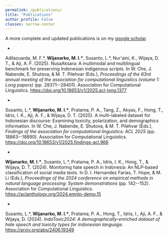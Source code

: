 ```yaml
---
permalink: /publications/
title: "Publications"
author_profile: False
classes: narrow-center
---
```

A more complete and updated publications is on my [google
scholar](https://scholar.google.com/citations?user=dVNAi4QAAAAJ&hl=en).

- 
Adilazuarda, M. F.\*, **Wijanarko, M. I.\***, Susanto, L.\*, Nur'aini, K., Wijaya,
D. T., & Aji, A. F. (2025). NusaAksara: A multimodal and multilingual
benchmark for preserving Indonesian indigenous scripts. In W. Che, J.
Nabende, E. Shutova, & M. T. Pilehvar (Eds.), *Proceedings of the 63rd
annual meeting of the association for computational linguistics (volume
1: Long papers)* (pp. 28371--28401). Association for Computational
Linguistics. <https://doi.org/10.18653/v1/2025.acl-long.1377>

- 
Susanto, L.\*, **Wijanarko, M. I.\***, Pratama, P. A., Tang, Z., Akyas, F.,
Hong, T., Idris, I. K., Aji, A. F., & Wijaya, D. T. (2025). A
multi-labeled dataset for Indonesian discourse: Examining toxicity,
polarization, and demographics information. In W. Che, J. Nabende, E.
Shutova, & M. T. Pilehvar (Eds.), *Findings of the association for
computational linguistics: ACL 2025* (pp. 18863--18890). Association for
Computational Linguistics. <https://doi.org/10.18653/v1/2025.findings-acl.966>

- 
**Wijanarko, M. I.\***, Susanto, L.\*, Pratama, P. A., Idris, I. K., Hong, T., &
Wijaya, D. T. (2024). Monitoring hate speech in Indonesia: An NLP-based
classification of social media texts. In D. I. Hernandez Farias, T.
Hope, & M. Li (Eds.), *Proceedings of the 2024 conference on empirical
methods in natural language processing: System demonstrations* (pp.
142--152). Association for Computational Linguistics. <https://aclanthology.org/2024.emnlp-demo.15>

- 
Susanto, L.\*, **Wijanarko, M. I.\***, Pratama, P. A., Hong, T., Idris, I., Aji,
A. F., & Wijaya, D. (2024). *IndoToxic2024: A demographically-enriched
dataset of hate speech and toxicity types for indonesian language*. <https://arxiv.org/abs/2406.19349>
